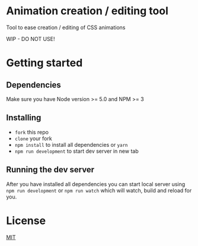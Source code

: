 # Animation creation / editing tool

Tool to ease creation / editing of CSS animations

WIP - DO NOT USE!

# Getting started

## Dependencies

Make sure you have Node version >= 5.0 and NPM >= 3

## Installing

* ```fork``` this repo
* ```clone``` your fork
* ```npm install``` to install all dependencies or ```yarn```
* ```npm run development``` to start dev server in new tab

## Running the dev server

After you have installed all dependencies you can start local server using ```npm run development```
or ```npm run watch``` which will watch, build and reload for you.

# License
[MIT](/LICENSE)
